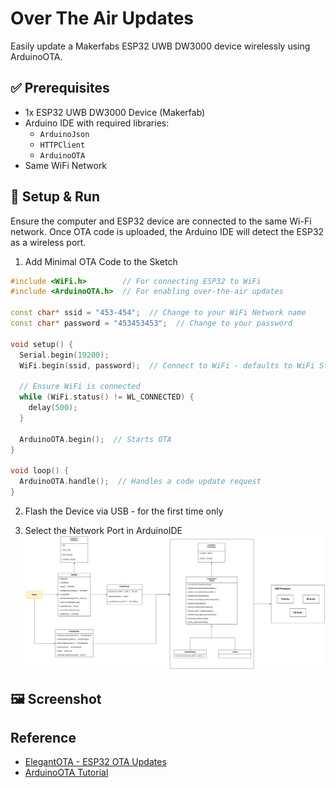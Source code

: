 # Over The Air Updates
Easily update a Makerfabs ESP32 UWB DW3000 device wirelessly using ArduinoOTA.

## ✅ Prerequisites
- 1x ESP32 UWB DW3000 Device (Makerfab)
- Arduino IDE with required libraries:
  - `ArduinoJson`
  - `HTTPClient`
  - `ArduinoOTA`
- Same WiFi Network

## 🚀 Setup & Run
Ensure the computer and ESP32 device are connected to the same Wi-Fi network. Once OTA code is uploaded, the Arduino IDE will detect the ESP32 as a wireless port.

1. Add Minimal OTA Code to the Sketch
  ```cpp
  #include <WiFi.h>        // For connecting ESP32 to WiFi
  #include <ArduinoOTA.h>  // For enabling over-the-air updates

  const char* ssid = "453-454";  // Change to your WiFi Network name
  const char* password = "453453453";  // Change to your password

  void setup() {
    Serial.begin(19200);
    WiFi.begin(ssid, password);  // Connect to WiFi - defaults to WiFi Station mode

    // Ensure WiFi is connected
    while (WiFi.status() != WL_CONNECTED) {
      delay(500);
    }

    ArduinoOTA.begin();  // Starts OTA
  }

  void loop() {
    ArduinoOTA.handle();  // Handles a code update request
  }
  ```

  2. Flash the Device via USB
    - for the first time only
  
  3. Select the Network Port in ArduinoIDE
    ![network port](../../.images/README.png)  

## 🖼️ Screenshot

## Reference
- [ElegantOTA - ESP32 OTA Updates](https://randomnerdtutorials.com/esp32-ota-elegantota-arduino/)
- [ArduinoOTA Tutorial](https://www.programmingelectronics.com/arduinoota/)
